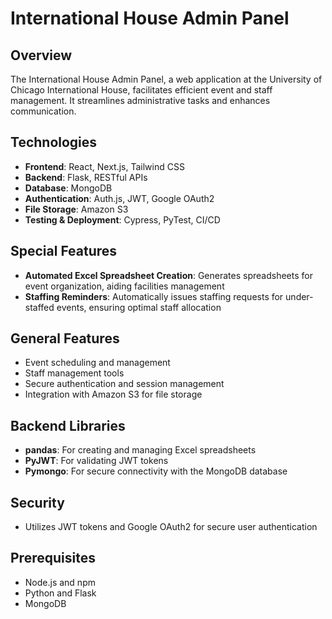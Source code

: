 # International House Admin Panel

## Overview
The International House Admin Panel, a web application at the University of Chicago International House, facilitates efficient event and staff management. It streamlines administrative tasks and enhances communication.

## Technologies
- **Frontend**: React, Next.js, Tailwind CSS
- **Backend**: Flask, RESTful APIs
- **Database**: MongoDB
- **Authentication**: Auth.js, JWT, Google OAuth2
- **File Storage**: Amazon S3
- **Testing & Deployment**: Cypress, PyTest, CI/CD

## Special Features
- **Automated Excel Spreadsheet Creation**: Generates spreadsheets for event organization, aiding facilities management
- **Staffing Reminders**: Automatically issues staffing requests for under-staffed events, ensuring optimal staff allocation

## General Features
- Event scheduling and management
- Staff management tools
- Secure authentication and session management
- Integration with Amazon S3 for file storage

## Backend Libraries
- **pandas**: For creating and managing Excel spreadsheets
- **PyJWT**: For validating JWT tokens
- **Pymongo**: For secure connectivity with the MongoDB database

## Security
- Utilizes JWT tokens and Google OAuth2 for secure user authentication

## Prerequisites
- Node.js and npm
- Python and Flask
- MongoDB
